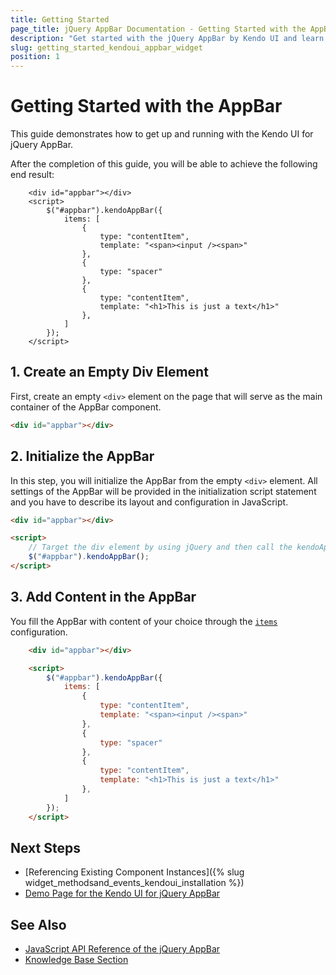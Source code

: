 ```yaml
---
title: Getting Started
page_title: jQuery AppBar Documentation - Getting Started with the AppBar
description: "Get started with the jQuery AppBar by Kendo UI and learn how to create the component."
slug: getting_started_kendoui_appbar_widget
position: 1
---
```


# Getting Started with the AppBar

This guide demonstrates how to get up and running with the Kendo UI for jQuery AppBar.

After the completion of this guide, you will be able to achieve the following end result:

```dojo
    <div id="appbar"></div>
    <script>
        $("#appbar").kendoAppBar({
            items: [
                {
                    type: "contentItem",
                    template: "<span><input /><span>"
                },
                {
                    type: "spacer"
                },
                {
                    type: "contentItem",
                    template: "<h1>This is just a text</h1>"
                },
            ]
        });
    </script>
```

## 1. Create an Empty Div Element

First, create an empty `<div>` element on the page that will serve as the main container of the AppBar component.

```html
<div id="appbar"></div>
```

## 2. Initialize the AppBar

In this step, you will initialize the AppBar from the empty `<div>` element. All settings of the AppBar will be provided in the initialization script statement and you have to describe its layout and configuration in JavaScript.

```html
<div id="appbar"></div>

<script>
    // Target the div element by using jQuery and then call the kendoAppBar() method.
    $("#appbar").kendoAppBar();
</script>
```

## 3. Add Content in the AppBar

You fill the AppBar with content of your choice through the [`items`](/api/javascript/ui/appbar/configuration/items) configuration.

```html
    <div id="appbar"></div>

    <script>
        $("#appbar").kendoAppBar({
            items: [
                {
                    type: "contentItem",
                    template: "<span><input /><span>"
                },
                {
                    type: "spacer"
                },
                {
                    type: "contentItem",
                    template: "<h1>This is just a text</h1>"
                },
            ]
        });
    </script>
```

## Next Steps

* [Referencing Existing Component Instances]({% slug widget_methodsand_events_kendoui_installation %})
* [Demo Page for the Kendo UI for jQuery AppBar](https://demos.telerik.com/kendo-ui/appbar/index)

## See Also

* [JavaScript API Reference of the jQuery AppBar](/api/javascript/ui/appbar)
* [Knowledge Base Section](/knowledge-base)

<script>
  window.onload = function() {
    document.getElementsByClassName("btn-run")[0].click();
  }
</script>

